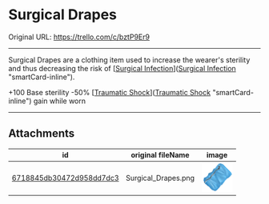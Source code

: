 # Surgical Drapes

Original URL: https://trello.com/c/bztP9Er9

---

Surgical Drapes are a clothing item used to increase the wearer's sterility and thus decreasing the risk of [[Surgical Infection](Surgical%20Infection.md)]([Surgical Infection](Surgical%20Infection.md) "smartCard-inline").

\+100 Base sterility
\-50% [[Traumatic Shock](../Surgery/Traumatic%20Shock.md)]([Traumatic Shock](../Surgery/Traumatic%20Shock.md) "smartCard-inline") gain while worn

---

## Attachments

id | original fileName | image
---|---|---
[6718845db30472d958dd7dc3](./Surgical%20Drapes%20-%20Attachments/6718845db30472d958dd7dc3.png) | Surgical_Drapes.png | ![Surgical Drapes.png\|200](./Surgical%20Drapes%20-%20Attachments/6718845db30472d958dd7dc3.png)